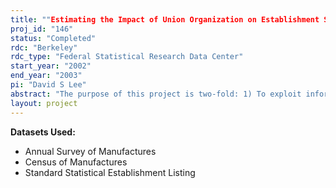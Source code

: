 ```yaml
---
title: ""Estimating the Impact of Union Organization on Establishment Survival and Employment: Evidence from Census and Commercial Market Research Data""
proj_id: "146"
status: "Completed"
rdc: "Berkeley"
rdc_type: "Federal Statistical Research Data Center"
start_year: "2002"
end_year: "2003"
pi: "David S Lee"
abstract: "The purpose of this project is two-fold: 1) To exploit information on voting patterns from NLRB representation elections to generate quasi-experimental estimates of the impact of certification and unionization on business establishment survival and employment using the Longitudinal Research Database (LRD), and 2) to assess the reliability of both the LRD employment variable as well as its record linkage over time using an alternative and independent measure obtained from a commercially-available establishment-level database on survival and employment levels."
layout: project
---
```


**Datasets Used:**

  - Annual Survey of Manufactures 
  - Census of Manufactures 
  - Standard Statistical Establishment Listing 

